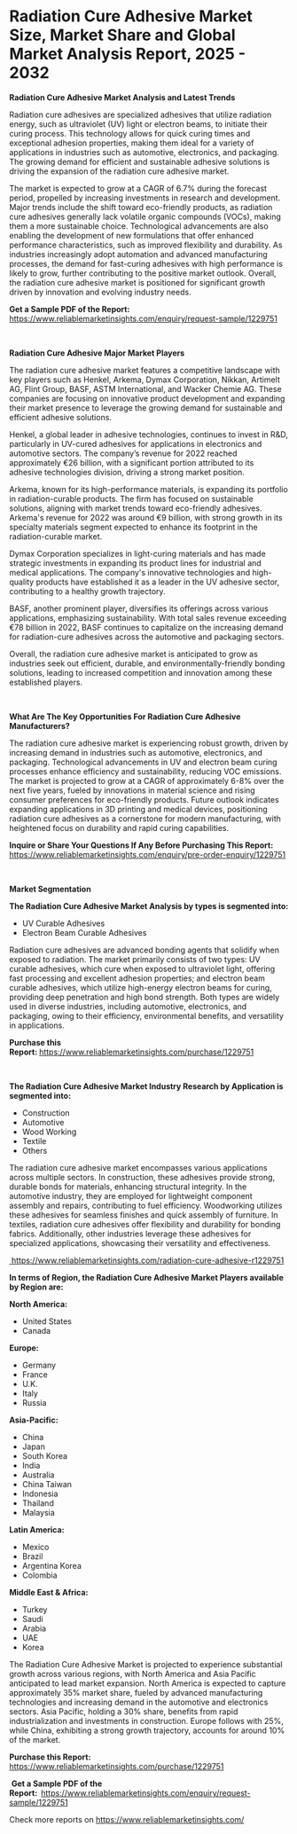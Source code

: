 <p><h1>Radiation Cure Adhesive Market Size, Market Share and Global Market Analysis Report, 2025 - 2032</h1></p><p><strong>Radiation Cure Adhesive Market Analysis and Latest Trends</strong></p>
<p><p>Radiation cure adhesives are specialized adhesives that utilize radiation energy, such as ultraviolet (UV) light or electron beams, to initiate their curing process. This technology allows for quick curing times and exceptional adhesion properties, making them ideal for a variety of applications in industries such as automotive, electronics, and packaging. The growing demand for efficient and sustainable adhesive solutions is driving the expansion of the radiation cure adhesive market.</p><p>The market is expected to grow at a CAGR of 6.7% during the forecast period, propelled by increasing investments in research and development. Major trends include the shift toward eco-friendly products, as radiation cure adhesives generally lack volatile organic compounds (VOCs), making them a more sustainable choice. Technological advancements are also enabling the development of new formulations that offer enhanced performance characteristics, such as improved flexibility and durability. As industries increasingly adopt automation and advanced manufacturing processes, the demand for fast-curing adhesives with high performance is likely to grow, further contributing to the positive market outlook. Overall, the radiation cure adhesive market is positioned for significant growth driven by innovation and evolving industry needs.</p></p>
<p><strong>Get a Sample PDF of the Report:&nbsp;</strong> <a href="https://www.reliablemarketinsights.com/enquiry/request-sample/1229751?utm_campaign=1937&utm_medium=2&utm_source=Github&utm_content=ia&utm_term=03042025&utm_id=radiation-cure-adhesive">https://www.reliablemarketinsights.com/enquiry/request-sample/1229751</a></p>
<p>&nbsp;</p>
<p><strong>Radiation Cure Adhesive Major Market Players</strong></p>
<p><p>The radiation cure adhesive market features a competitive landscape with key players such as Henkel, Arkema, Dymax Corporation, Nikkan, Artimelt AG, Flint Group, BASF, ASTM International, and Wacker Chemie AG. These companies are focusing on innovative product development and expanding their market presence to leverage the growing demand for sustainable and efficient adhesive solutions.</p><p>Henkel, a global leader in adhesive technologies, continues to invest in R&D, particularly in UV-cured adhesives for applications in electronics and automotive sectors. The company’s revenue for 2022 reached approximately €26 billion, with a significant portion attributed to its adhesive technologies division, driving a strong market position.</p><p>Arkema, known for its high-performance materials, is expanding its portfolio in radiation-curable products. The firm has focused on sustainable solutions, aligning with market trends toward eco-friendly adhesives. Arkema's revenue for 2022 was around €9 billion, with strong growth in its specialty materials segment expected to enhance its footprint in the radiation-curable market.</p><p>Dymax Corporation specializes in light-curing materials and has made strategic investments in expanding its product lines for industrial and medical applications. The company's innovative technologies and high-quality products have established it as a leader in the UV adhesive sector, contributing to a healthy growth trajectory.</p><p>BASF, another prominent player, diversifies its offerings across various applications, emphasizing sustainability. With total sales revenue exceeding €78 billion in 2022, BASF continues to capitalize on the increasing demand for radiation-cure adhesives across the automotive and packaging sectors.</p><p>Overall, the radiation cure adhesive market is anticipated to grow as industries seek out efficient, durable, and environmentally-friendly bonding solutions, leading to increased competition and innovation among these established players.</p></p>
<p>&nbsp;</p>
<p><strong>What Are The Key Opportunities For Radiation Cure Adhesive Manufacturers?</strong></p>
<p><p>The radiation cure adhesive market is experiencing robust growth, driven by increasing demand in industries such as automotive, electronics, and packaging. Technological advancements in UV and electron beam curing processes enhance efficiency and sustainability, reducing VOC emissions. The market is projected to grow at a CAGR of approximately 6-8% over the next five years, fueled by innovations in material science and rising consumer preferences for eco-friendly products. Future outlook indicates expanding applications in 3D printing and medical devices, positioning radiation cure adhesives as a cornerstone for modern manufacturing, with heightened focus on durability and rapid curing capabilities.</p></p>
<p><strong>Inquire or Share Your Questions If Any Before Purchasing This Report:</strong> <a href="https://www.reliablemarketinsights.com/enquiry/pre-order-enquiry/1229751?utm_campaign=1937&utm_medium=2&utm_source=Github&utm_content=ia&utm_term=03042025&utm_id=radiation-cure-adhesive">https://www.reliablemarketinsights.com/enquiry/pre-order-enquiry/1229751</a></p>
<p>&nbsp;</p>
<p><strong>Market Segmentation</strong></p>
<p><strong>The Radiation Cure Adhesive Market Analysis by types is segmented into:</strong></p>
<p><ul><li>UV Curable Adhesives</li><li>Electron Beam Curable Adhesives</li></ul></p>
<p><p>Radiation cure adhesives are advanced bonding agents that solidify when exposed to radiation. The market primarily consists of two types: UV curable adhesives, which cure when exposed to ultraviolet light, offering fast processing and excellent adhesion properties; and electron beam curable adhesives, which utilize high-energy electron beams for curing, providing deep penetration and high bond strength. Both types are widely used in diverse industries, including automotive, electronics, and packaging, owing to their efficiency, environmental benefits, and versatility in applications.</p></p>
<p><strong>Purchase this Report:&nbsp;</strong><a href="https://www.reliablemarketinsights.com/purchase/1229751?utm_campaign=1937&utm_medium=2&utm_source=Github&utm_content=ia&utm_term=03042025&utm_id=radiation-cure-adhesive">https://www.reliablemarketinsights.com/purchase/1229751</a></p>
<p>&nbsp;</p>
<p><strong>The Radiation Cure Adhesive Market Industry Research by Application is segmented into:</strong></p>
<p><ul><li>Construction</li><li>Automotive</li><li>Wood Working</li><li>Textile</li><li>Others</li></ul></p>
<p><p>The radiation cure adhesive market encompasses various applications across multiple sectors. In construction, these adhesives provide strong, durable bonds for materials, enhancing structural integrity. In the automotive industry, they are employed for lightweight component assembly and repairs, contributing to fuel efficiency. Woodworking utilizes these adhesives for seamless finishes and quick assembly of furniture. In textiles, radiation cure adhesives offer flexibility and durability for bonding fabrics. Additionally, other industries leverage these adhesives for specialized applications, showcasing their versatility and effectiveness.</p></p>
<p><a href="https://www.reliablemarketinsights.com/radiation-cure-adhesive-r1229751?utm_campaign=1937&utm_medium=2&utm_source=Github&utm_content=ia&utm_term=03042025&utm_id=radiation-cure-adhesive">&nbsp;https://www.reliablemarketinsights.com/radiation-cure-adhesive-r1229751</a></p>
<p><strong>In terms of Region, the Radiation Cure Adhesive Market Players available by Region are:</strong></p>
<p>
    <p> <strong> North America: </strong>
        <ul>
            <li>United States</li>
            <li>Canada</li>
        </ul>
        </p> 
    <p> <strong> Europe: </strong>
        <ul>
            <li>Germany</li>
            <li>France</li>
            <li>U.K.</li>
            <li>Italy</li>
            <li>Russia</li>
        </ul>
        </p> 
    <p> <strong> Asia-Pacific: </strong>
        <ul>
            <li>China</li>
            <li>Japan</li>
            <li>South Korea</li>
            <li>India</li>
            <li>Australia</li>
            <li>China Taiwan</li>
            <li>Indonesia</li>
            <li>Thailand</li>
            <li>Malaysia</li>
        </ul>
        </p> 
    <p> <strong> Latin America: </strong>
        <ul>
            <li>Mexico</li>
            <li>Brazil</li>
            <li>Argentina Korea</li>
            <li>Colombia</li>
        </ul>
        </p> 
    <p> <strong> Middle East & Africa: </strong>
        <ul>
            <li>Turkey</li>
            <li>Saudi</li>
            <li>Arabia</li>
            <li>UAE</li>
            <li>Korea</li>
        </ul>
    </p>
    </p>
<p><p>The Radiation Cure Adhesive Market is projected to experience substantial growth across various regions, with North America and Asia Pacific anticipated to lead market expansion. North America is expected to capture approximately 35% market share, fueled by advanced manufacturing technologies and increasing demand in the automotive and electronics sectors. Asia Pacific, holding a 30% share, benefits from rapid industrialization and investments in construction. Europe follows with 25%, while China, exhibiting a strong growth trajectory, accounts for around 10% of the market.</p></p>
<p><strong>Purchase this Report: </strong><a href="https://www.reliablemarketinsights.com/purchase/1229751?utm_campaign=1937&utm_medium=2&utm_source=Github&utm_content=ia&utm_term=03042025&utm_id=radiation-cure-adhesive">https://www.reliablemarketinsights.com/purchase/1229751</a></p>
<p>&nbsp;<strong>Get a Sample PDF of the Report:&nbsp;&nbsp;</strong><a href="https://www.reliablemarketinsights.com/enquiry/request-sample/1229751?utm_campaign=1937&utm_medium=2&utm_source=Github&utm_content=ia&utm_term=03042025&utm_id=radiation-cure-adhesive">https://www.reliablemarketinsights.com/enquiry/request-sample/1229751</a></p>
<p><strong></strong></p>
<p>Check more reports on <a href="https://www.reliablemarketinsights.com/?utm_campaign=1937&utm_medium=2&utm_source=Github&utm_content=ia&utm_term=03042025&utm_id=radiation-cure-adhesive">https://www.reliablemarketinsights.com/</a></p>
